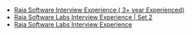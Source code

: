  - [Raja Software Interview Experience ( 3+ year Experienced)](https://www.geeksforgeeks.org/raja-software-interview-experience-3-year-experienced/)
- [Raja Software Labs Interview Experience | Set 2](https://www.geeksforgeeks.org/raja-software-labs-interview-experience-set-2/)
- [Raja Software Labs Interview Experience](https://www.geeksforgeeks.org/raja-software-labs-interview-experience/)
